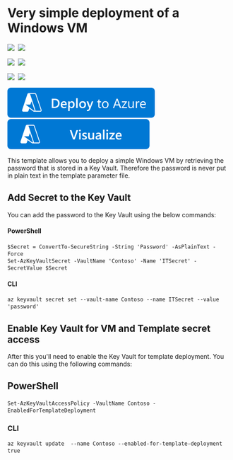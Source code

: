 # Very simple deployment of a Windows VM

<IMG SRC="https://azurequickstartsservice.blob.core.windows.net/badges/101-vm-secure-password/PublicLastTestDate.svg" />&nbsp;
<IMG SRC="https://azurequickstartsservice.blob.core.windows.net/badges/101-vm-secure-password/PublicDeployment.svg" />&nbsp;

<IMG SRC="https://azurequickstartsservice.blob.core.windows.net/badges/101-vm-secure-password/FairfaxLastTestDate.svg" />&nbsp;
<IMG SRC="https://azurequickstartsservice.blob.core.windows.net/badges/101-vm-secure-password/FairfaxDeployment.svg" />&nbsp;

<IMG SRC="https://azurequickstartsservice.blob.core.windows.net/badges/101-vm-secure-password/BestPracticeResult.svg" />&nbsp;
<IMG SRC="https://azurequickstartsservice.blob.core.windows.net/badges/101-vm-secure-password/CredScanResult.svg" />&nbsp;

<a href="https://portal.azure.com/#create/Microsoft.Template/uri/https%3A%2F%2Fraw.githubusercontent.com%2FAzure%2Fazure-quickstart-templates%2Fmaster%2F101-vm-secure-password%2Fazuredeploy.json" target="_blank">
    <img src="https://raw.githubusercontent.com/Azure/azure-quickstart-templates/master/1-CONTRIBUTION-GUIDE/images/deploytoazure.svg"/>
</a>
<a href="http://armviz.io/#/?load=https%3A%2F%2Fraw.githubusercontent.com%2FAzure%2Fazure-quickstart-templates%2Fmaster%2F101-vm-secure-password%2Fazuredeploy.json" target="_blank">
    <img src="https://raw.githubusercontent.com/Azure/azure-quickstart-templates/master/1-CONTRIBUTION-GUIDE/images/visualizebutton.svg"/>
</a>

This template allows you to deploy a simple Windows VM by retrieving the password that is stored in a Key Vault. Therefore the password is never put in plain text in the template parameter file.

## Add Secret to the Key Vault
You can add the password to the Key Vault using the below commands:

#### PowerShell
```
$Secret = ConvertTo-SecureString -String 'Password' -AsPlainText -Force
Set-AzKeyVaultSecret -VaultName 'Contoso' -Name 'ITSecret' -SecretValue $Secret
```
#### CLI
```
az keyvault secret set --vault-name Contoso --name ITSecret --value 'password'
```

## Enable Key Vault for VM and Template secret access
After this you'll need to enable the Key Vault for template deployment. You can do this using the following commands:

## PowerShell
```
Set-AzKeyVaultAccessPolicy -VaultName Contoso -EnabledForTemplateDeployment
```

### CLI
```
az keyvault update  --name Contoso --enabled-for-template-deployment true
```


